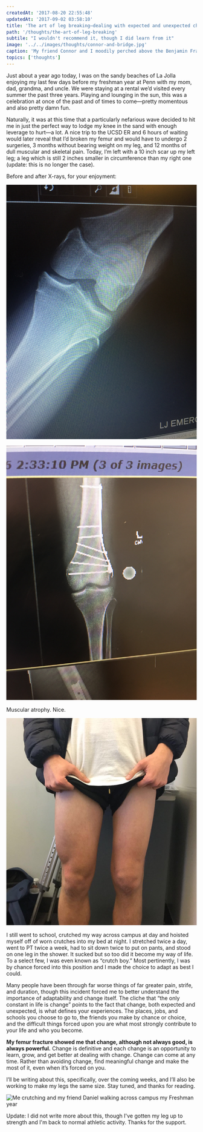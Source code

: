 ```yaml
---
createdAt: '2017-08-20 22:55:48'
updatedAt: '2017-09-02 03:58:10'
title: 'The art of leg breaking—dealing with expected and unexpected change'
path: '/thoughts/the-art-of-leg-breaking'
subtile: "I wouldn't recommend it, though I did learn from it"
image: '../../images/thoughts/connor-and-bridge.jpg'
caption: 'My friend Connor and I moodily perched above the Benjamin Franklin Bridge.'
topics: ['thoughts']
---
```


Just about a year ago today, I was on the sandy beaches of La Jolla enjoying my last few days before my freshman year at Penn with my mom, dad, grandma, and uncle. We were staying at a rental we’d visited every summer the past three years. Playing and lounging in the sun, this was a celebration at once of the past and of times to come—pretty momentous and also pretty damn fun.

Naturally, it was at this time that a particularly nefarious wave decided to hit me in just the perfect way to lodge my knee in the sand with enough leverage to hurt—a lot. A nice trip to the UCSD ER and 6 hours of waiting would later reveal that I’d broken my femur and would have to undergo 2 surgeries, 3 months without bearing weight on my leg, and 12 months of dull muscular and skeletal pain. Today, I’m left with a 10 inch scar up my left leg; a leg which is still 2 inches smaller in circumference than my right one (update: this is no longer the case).

Before and after X-rays, for your enjoyment:

![x-ray](../../images/thoughts/xray-1.jpg)

![x-ray (again)](../../images/thoughts/xray-2.jpg)

Muscular atrophy. Nice.

![Legs of very different sizes](../../images/thoughts/legs.jpg)

I still went to school, crutched my way across campus at day and hoisted myself off of worn crutches into my bed at night. I stretched twice a day, went to PT twice a week, had to sit down twice to put on pants, and stood on one leg in the shower. It sucked but so too did it become my way of life. To a select few, I was even known as “crutch boy.” Most pertinently, I was by chance forced into this position and I made the choice to adapt as best I could.

Many people have been through far worse things of far greater pain, strife, and duration, though this incident forced me to better understand the importance of adaptability and change itself. The cliche that “the only constant in life is change” points to the fact that change, both expected and unexpected, is what defines your experiences. The places, jobs, and schools you choose to go to, the friends you make by chance or choice, and the difficult things forced upon you are what most strongly contribute to your life and who you become.

**My femur fracture showed me that change, although not always good, is always powerful.** Change is definitive and each change is an opportunity to learn, grow, and get better at dealing with change. Change can come at any time. Rather than avoiding change, find meaningful change and make the most of it, even when it’s forced on you.

I’ll be writing about this, specifically, over the coming weeks, and I’ll also be working to make my legs the same size. Stay tuned, and thanks for reading.

![Me crutching and my friend Daniel walking across campus my Freshman year](/../../images/thoughts/leg.jpg)

Update: I did not write more about this, though I've gotten my leg up to strength and I'm back to normal athletic activity. Thanks for the support.
